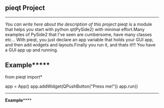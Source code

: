 ## pieqt Project
------
*You can write here about the description of this project*
pieqt is a module that helps you start with python qt(PySide2) with minimal effort.Many examples of PySide2 that I've seen are cumbersome, have many classes etc...
With pieqt, you just declare an app variable that holds your GUI app, and then add widgets and layouts.Finally you run it, and thats it!!!
You have a GUI app up and running.

**************Example*******************
----------------------------------------
from pieqt import*

app = App()
app.addWidget(QPushButton("Press me!"))
app.run()

---------------------------------------
**************Example******************
